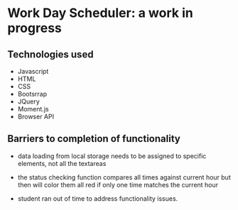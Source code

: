 # Work Day Scheduler: a work in progress

## Technologies used

* Javascript
* HTML
* CSS
* Bootsrrap
* JQuery
* Moment.js
* Browser API

## Barriers to completion of functionality

* data loading from local storage needs to be assigned to specific elements, not all the textareas 

* the status checking function compares all times against current hour but then will color them all red if only one time matches the current hour

* student ran out of time to address functionality issues.
